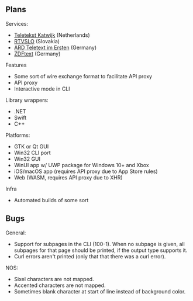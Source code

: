 Plans
-----
Services:
 - [Teletekst Katwijk](http://server.rtvkatwijk.nl:8095/EXEC) (Netherlands)
 - [RTVSLO](https://teletext.rtvslo.si/100/1) (Slovakia)
 - [ARD Teletext im Ersten](https://www.ard-text.de/) (Germany)
 - [ZDFtext](https://teletext.zdf.de/teletext/zdf/) (Germany)

Features
 - Some sort of wire exchange format to facilitate API proxy
 - API proxy
 - Interactive mode in CLI

Library wrappers:
 - .NET
 - Swift
 - C++

Platforms:
 - GTK or Qt GUI
 - Win32 CLI port
 - Win32 GUI
 - WinUI app w/ UWP package for Windows 10+ and Xbox
 - iOS/macOS app (requires API proxy due to App Store rules)
 - Web (WASM, requires API proxy due to XHR)

Infra
 - Automated builds of some sort

Bugs
----
General:
 - Support for subpages in the CLI (100-1). When no subpage is given,
   all subpages for that page should be printed, if the output type
   supports it.
 - Curl errors aren't printed (only that that there was a curl error).

NOS:
 - Sixel characters are not mapped.
 - Accented characters are not mapped.
 - Sometimes blank character at start of line instead of background
   color.

